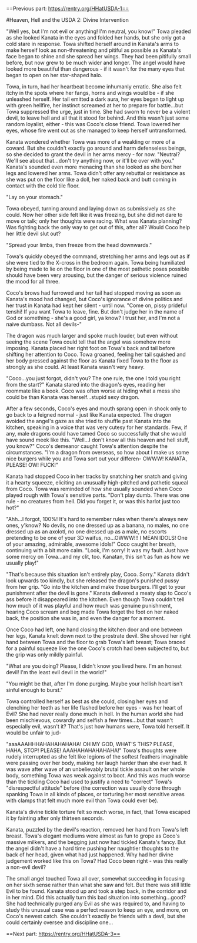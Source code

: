 ==Previous part: https://rentry.org/HHatUSDA-1==

#Heaven, Hell and the USDA 2: Divine Intervention

"Well yes, but I'm not evil or anything! I'm neutral, you know!" Towa pleaded as she looked Kanata in the eyes and folded her hands, but she only got a cold stare in response. 
Towa shifted herself around in Kanata's arms to make herself look as non-threatening and pitiful as possible as Kanata's face began to shine and she spread her wings. They had been pitifully small before, but now grew to be much wider and longer. The angel would have looked more beautiful than dangerous - if it wasn't for the many eyes that began to open on her star-shaped halo.

Towa, in turn, had her heartbeat become inhumanly erratic. She also felt itchy in the spots where her fangs, horns and wings would be - if she unleashed herself. Her tail emitted a dark aura, her eyes began to light up with green hellfire, her instinct screamed at her to prepare for battle...but Towa suppressed the urge, just in time. She had sworn to never be a violent devil, to leave hell and all that it stood for behind. And this wasn't just some random loyalist, either - this was Coco's close friend. Towa lowered her eyes, whose fire went out as she managed to keep herself untransformed.

Kanata wondered whether Towa was more of a weakling or more of a coward. But she couldn't exactly go around and harm defenseless beings, so she decided to grant the devil in her arms mercy - for now.
"Neutral? We'll see about that...don't try anything now, or it'll be over with you." Kanata's sounded even more menacing than she looked as she bent her legs and lowered her arms. Towa didn't offer any rebuttal or resistance as she was put on the floor like a doll, her naked back and butt coming in contact with the cold tile floor.

"Lay on your stomach."

Towa obeyed, turning around and laying down as submissively as she could. Now her other side felt like it was freezing, but she did not dare to move or talk; only her thoughts were racing. What was Kanata planning? Was fighting back the only way to get out of this, after all? Would Coco help her little devil slut out? 

"Spread your limbs, then freeze from the head downwards." 

Towa's quickly obeyed the command, stretching her arms and legs out as if she were tied to the X-cross in the bedroom again. Towa being humiliated by being made to lie on the floor in one of the most pathetic poses possible should have been very arousing, but the danger of serious violence ruined the mood for all three.

Coco's brows had furrowed and her tail had stopped moving as soon as Kanata's mood had changed, but Coco's ignorance of divine politics and her trust in Kanata had kept her silent - until now. 
"Come on, pissy prideful tenshi! If you want Towa to leave, fine. But don't judge her in the name of God or something - she's a good girl, ya know? I trust her, and I'm not a naive dumbass. Not all devils-"

The dragon was much larger and spoke much louder, but even without seeing the scene Towa could tell that the angel was somehow more imposing. Kanata placed her right foot on Towa's back and tail before shifting her attention to Coco. Towa groaned, feeling her tail squished and her body pressed against the floor as Kanata fixed Towa to the floor as strongly as she could. At least Kanata wasn't very heavy. 

"Coco...you just forgot, didn't you? The one rule, the one I told you right from the start?" Kanata stared into the dragon's eyes, reading her roommate like a book. Coco was often worse at hiding what a mess she could be than Kanata was herself...stupid sexy dragon.

After a few seconds, Coco's eyes and mouth sprang open in shock only to go back to a feigned normal - just like Kanata expected. The dragon avoided the angel's gaze as she tried to shuffle past Kanata into the kitchen, speaking in a voice that was very cutesy for her standards. Few, if any, male dragons could have tamed Coco so successfully that she would have sound meek like this.
"Well...I don't know all this heaven and hell stuff, you know?" Coco's demeanor caught Towa's attention despite the circumstances. "I'm a dragon from overseas, so how about I make us some nice burgers while you and Towa sort out your differen- OWWW! KANATA, PLEASE! OW! FUCK!"

Kanata had stopped Coco in her tracks by snatching her snatch and giving it a hearty squeeze, eliciting an unusually high-pitched and pathetic squeal from Coco. Towa was reminded of how she usually sounded when Coco played rough with Towa's sensitive parts.
"Don't play dumb. There was one rule - no creatures from hell. Did you forget it, or was this harlot just too hot?"

"Ahh...I forgot, 100%! It's hard to remember rules when there's always new ones, y'know? No devils, no one dressed up as a banana, no males, no one dressed up as an axolotl, no one dressed up as a male, no escorts pretending to be one of your 3D waifus, no...OWWW!!! I MEAN IDOLS! One of your amazing, admirable, awesome idols!" Coco caught her breath, continuing with a bit more calm. "Look, I'm sorry! It was my fault. Just have some mercy on Towa...and my clit, too. Kanatan, this isn't as fun as how we usually play!"

"That's because this situation isn't entirely play, Coco. Sorry." Kanata didn't look upwards too kindly, but she released the dragon's punished pussy from her grip. "Go into the kitchen and make those burgers. I'll get to your punishment after the devil is gone." 
Kanata delivered a meaty slap to Coco's ass before it disappeared into the kitchen. Even though Towa couldn't tell how much of it was playful and how much was genuine punishment, hearing Coco scream and beg made Towa forget the foot on her naked back, the position she was in, and even the danger for a moment.

Once Coco had left, one hand closing the kitchen door and one between her legs, Kanata knelt down next to the prostrate devil. She shoved her right hand between Towa and the floor to grab Towa's left breast; Towa braced for a painful squeeze like the one Coco's crotch had been subjected to, but the grip was only mildly painful.

"What are you doing? Please, I didn't know you lived here. I'm an honest devil! I'm the least evil devil in the world!"

"You might be that, after I'm done purging. Maybe your hellish heart isn't sinful enough to burst."

Towa controlled herself as best as she could, closing her eyes and clenching her teeth as her life flashed before her eyes - was her heart of Evil? She had never really done much in hell. In the human world she had been mischievous, cowardly and selfish a few times...but that wasn't especially evil, wasn't it? That's just how humans were, Towa told herself. It would be unfair to jud-

"aaaAAAHHHAHAHAHAHAHA! OH MY GOD, WHAT'S THIS? PLEASE, HAHA, STOP! PLEASE! AAAHAHAHAHAHAHA!" Towa's thoughts were rudely interrupted as she felt like legions of the softest feathers imaginable were passing over her body, making her laugh harder than she ever had. It was wave after wave of an unbelievably brutal tickle assault on her whole body, something Towa was weak against to boot.
And this was much worse than the tickling Coco had used to justify a need to "correct" Towa's "disrespectful attitude" before (the correction was usually done through spanking Towa in all kinds of places, or torturing her most sensitive areas with clamps that felt much more evil than Towa could ever be). 

Kanata's divine tickle torture felt so much worse, in fact, that Towa escaped it by fainting after only thirteen seconds. 

Kanata, puzzled by the devil's reaction, removed her hand from Towa's left breast. Towa's elegant mediums were almost as fun to grope as Coco's massive milkers, and the begging just now had tickled Kanata's fancy. But the angel didn't have a hard time pushing her naughtier thoughts to the back of her head, given what had just happened. Why had her divine judgement worked like this on Towa? Had Coco been right - was this really a non-evil devil?

The small angel touched Towa all over, somewhat succeeding in focusing on her sixth sense rather than what she saw and felt. But there was still little Evil to be found. Kanata stood up and took a step back, in the corridor and in her mind. Did this actually turn this bad situation into something...good? She had technically purged any Evil as she was required to, and having to study this unusual case was a perfect reason to keep an eye, and more, on Coco's newest catch. She couldn't exactly be friends with a devil, but she could certainly oversee and discipline one...

==Next part: https://rentry.org/HHatUSDA-3==